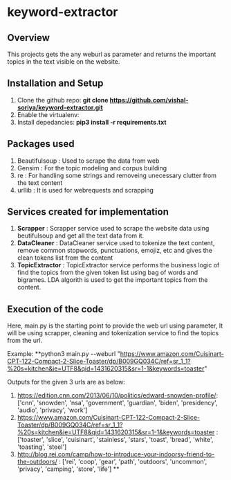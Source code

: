 # keyword-extractor
## Overview
This projects gets the any weburl as parameter and returns the important topics in the text visible on the website.

## Installation and Setup
1. Clone the github repo: **git clone https://github.com/vishal-soriya/keyword-extractor.git**
2. Enable the virtualenv:
3. Install depedancies: **pip3 install -r requirements.txt**

## Packages used
1. Beautifulsoup : Used to scrape the data from web
2. Gensim : For the topic modeling and corpus building
3. re : For handling some strings and removeing unecessary clutter from the text content
4. urllib : It is used for webrequests and scrapping

## Services created for implementation
1. **Scrapper** : Scrapper service used to scrape the website data using beutifulsoup and get all the text data from it.
2. **DataCleaner** : DataCleaner service used to tokenize the text content, remove common stopwords, punctuations, emojiz, etc and gives the clean tokens list from the content
3. **TopicExtractor** : TopicExtractor service performs the business logic of find the topics from the given token list using bag of words and bigrames. LDA algorith is used to get the important topics from the content.


## Execution of the code
Here, main.py is the starting point to provide the web url using parameter, It will be using scrapper, cleaning and tokenization service to find the topics from the url.

Example:
**python3 main.py --weburl "https://www.amazon.com/Cuisinart-CPT-122-Compact-2-Slice-Toaster/dp/B009GQ034C/ref=sr_1_1?%20s=kitchen&ie=UTF8&qid=1431620315&sr=1-1&keywords=toaster"

Outputs for the given 3 urls are as below:
1. https://edition.cnn.com/2013/06/10/politics/edward-snowden-profile/: 
['cnn', 'snowden', 'nsa', 'government', 'guardian', 'biden', 'presidency', 'audio', 'privacy', 'work']
2. https://www.amazon.com/Cuisinart-CPT-122-Compact-2-Slice-Toaster/dp/B009GQ034C/ref=sr_1_1?%20s=kitchen&ie=UTF8&qid=1431620315&sr=1-1&keywords=toaster :
['toaster', 'slice', 'cuisinart', 'stainless', 'stars', 'toast', 'bread', 'white', 'toasting', 'steel']
3. http://blog.rei.com/camp/how-to-introduce-your-indoorsy-friend-to-the-outdoors/ :
['rei', 'coop', 'gear', 'path', 'outdoors', 'uncommon', 'privacy', 'camping', 'store', 'life']
**
